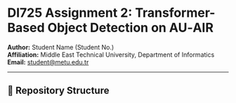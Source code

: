 # DI725 Assignment 2: Transformer-Based Object Detection on AU‑AIR

**Author:** Student Name (Student No.)  
**Affiliation:** Middle East Technical University, Department of Informatics  
**Email:** student@metu.edu.tr  

---

## 📁 Repository Structure
